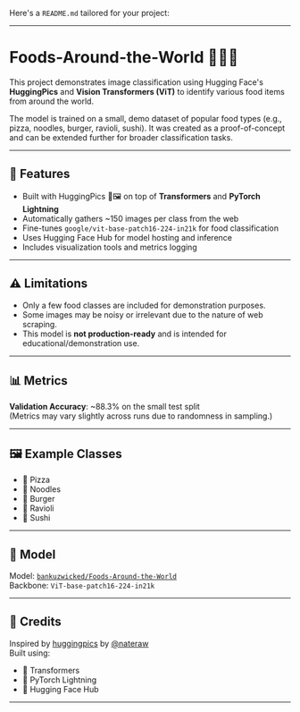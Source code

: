 Here's a `README.md` tailored for your project:

---

# Foods-Around-the-World 🍕🍣🍜

This project demonstrates image classification using Hugging Face's **HuggingPics** and **Vision Transformers (ViT)** to identify various food items from around the world.

The model is trained on a small, demo dataset of popular food types (e.g., pizza, noodles, burger, ravioli, sushi). It was created as a proof-of-concept and can be extended further for broader classification tasks.

---

## 🚀 Features

- Built with HuggingPics 🤗🖼 on top of **Transformers** and **PyTorch Lightning**
- Automatically gathers ~150 images per class from the web
- Fine-tunes `google/vit-base-patch16-224-in21k` for food classification
- Uses Hugging Face Hub for model hosting and inference
- Includes visualization tools and metrics logging

---

## ⚠️ Limitations

- Only a few food classes are included for demonstration purposes.
- Some images may be noisy or irrelevant due to the nature of web scraping.
- This model is **not production-ready** and is intended for educational/demonstration use.

---

## 📊 Metrics

**Validation Accuracy**: ~88.3% on the small test split  
(Metrics may vary slightly across runs due to randomness in sampling.)

---

## 🖼️ Example Classes

- 🍕 Pizza  
- 🍜 Noodles  
- 🍔 Burger  
- 🥟 Ravioli  
- 🍣 Sushi  

---

## 🧠 Model

Model: [`bankuzwicked/Foods-Around-the-World`](https://huggingface.co/bankuzwicked/Foods-Around-the-World)  
Backbone: `ViT-base-patch16-224-in21k`

---

## 🙌 Credits

Inspired by [huggingpics](https://github.com/nateraw/huggingpics) by [@nateraw](https://huggingface.co/nateraw)  
Built using:  
- 🤗 Transformers  
- 🐍 PyTorch Lightning  
- 🧪 Hugging Face Hub

---
